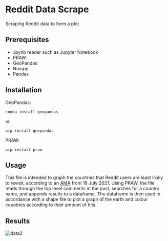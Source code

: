 # Reddit Data Scrape

Scraping Reddit data to form a plot

## Prerequisites


- .ipynb reader such as Jupyter Notebook
- PRAW
- GeoPandas
- Numpy
- Pandas


## Installation


GeoPandas:

`conda install geopandas`

or 

`pip install geopandas`


PRAW:

`pip install praw`


## Usage


This file is intended to graph the countries that Reddit users are least likely to revisit, according to an [AMA](https://www.reddit.com/r/AskReddit/comments/om38bx/what_is_one_country_that_you_will_never_visit/) from 18 July 2021.
Using PRAW, the file reads through the top level comments in the post, searches for a country name, and appends  results to a dataframe. The dataframe is then used in accordance with a shape file to plot a graph of the earth and colour countries according to their amount of hits.


## Results

![data2](https://user-images.githubusercontent.com/38352176/128013004-b269964f-df10-4dec-9d82-6ee6627b4acb.PNG)
